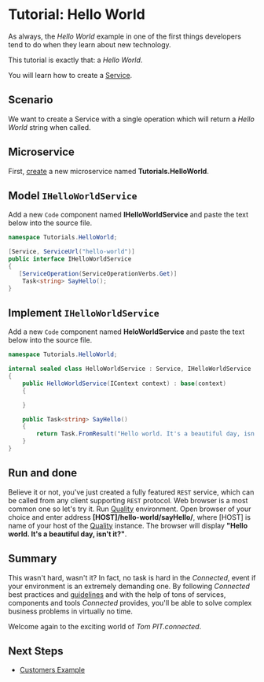 # Tutorial: Hello World

As always, the *Hello World* example in one of the first things developers tend to do when they learn about new technology.

This tutorial is exactly that: a *Hello World*.

You will learn how to create a [Service](../../ServiceLayer/Services/README.md).

## Scenario
We want to create a Service with a single operation which will return a *Hello World* string when called.

## Microservice

First, [create](../../IDE/CreateMicroservice.md) a new microservice named **Tutorials.HelloWorld**.

## Model ```IHelloWorldService```
Add a new ```Code``` component named **IHelloWorldService** and paste the text below into the source file.
```csharp
namespace Tutorials.HelloWorld;

[Service, ServiceUrl("hello-world")]
public interface IHelloWorldService
{
   [ServiceOperation(ServiceOperationVerbs.Get)]
	Task<string> SayHello();
}
```
## Implement ```IHelloWorldService```
Add a new ```Code``` component named **HeloWorldService** and paste the text below into the source file.
```csharp
namespace Tutorials.HelloWorld;

internal sealed class HelloWorldService : Service, IHelloWorldService
{
	public HelloWorldService(IContext context) : base(context)
	{

	}

	public Task<string> SayHello()
	{
		return Task.FromResult("Hello world. It's a beautiful day, isn't it?");
	}
}
```
## Run and done
Believe it or not, you've just created a fully featured ```REST``` service, which can be called from any client supporting ```REST``` protocol.
Web browser is a most common one so let's try it. Run [Quality](../../Environment/Quality.md) environment. Open browser of your choice and enter address **[HOST]/hello-world/sayHello/**, where [HOST] is name of your host of the [Quality](../../Environment/Quality.md) instance.
The browser will display **"Hello world. It's a beautiful day, isn't it?"**.

## Summary
This wasn't hard, wasn't it? In fact, no task is hard in the *Connected*, event if your environment is an extremely demanding one. By following *Connected* best practices and [guidelines](../../Guidelines/README.md) and with the help of tons of services, components and tools *Connected* provides, you'll be able to solve complex business problems in virtually no time.

Welcome again to the exciting world of *Tom PIT.connected*.

## Next Steps

- [Customers Example](CustomersExample.md)